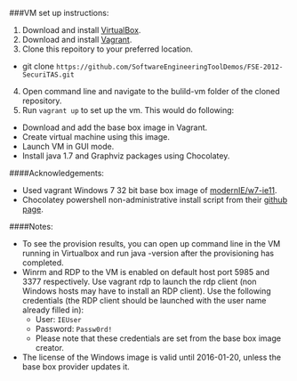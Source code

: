 ###VM set up instructions:

1. Download and install [VirtualBox](https://www.virtualbox.org/).
2. Download and install [Vagrant](http://www.vagrantup.com/).
3. Clone this repoitory to your preferred location. 
  * git clone `https://github.com/SoftwareEngineeringToolDemos/FSE-2012-SecuriTAS.git`
4. Open command line and navigate to the bulild-vm folder of the cloned repository.
4. Run `vagrant up` to set up the vm. This would do following:
  * Download and add the base box image in Vagrant.
  * Create virtual machine using this image.
  * Launch VM in GUI mode.
  * Install java 1.7 and Graphviz packages using Chocolatey.

####Acknowledgements:
  * Used vagrant Windows 7 32 bit base box image of [modernIE/w7-ie11](https://vagrantcloud.com/modernIE/boxes/w7-ie11).
  * Chocolatey powershell non-administrative install script from their [github page](https://github.com/chocolatey/choco/wiki/Installation#command-line).

####Notes:
  * To see the provision results, you can open up command line in the VM running in Virtualbox and run java -version after the provisioning has completed.
  * Winrm and RDP to the VM is enabled on default host port 5985 and 3377 respectively. Use vagrant rdp to launch the rdp client (non Windows hosts may have to install an RDP client). Use the following credentials (the RDP client should be launched with the user name already filled in):
      * User: `IEUser`
      * Password: `Passw0rd!`
      * Please note that these credentials are set from the base box image creator.
  * The license of the Windows image is valid until 2016-01-20, unless the base box provider updates it.
